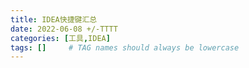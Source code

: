 ```yaml
---
title: IDEA快捷键汇总
date: 2022-06-08 +/-TTTT
categories: [工具,IDEA]
tags: []     # TAG names should always be lowercase
---
```

